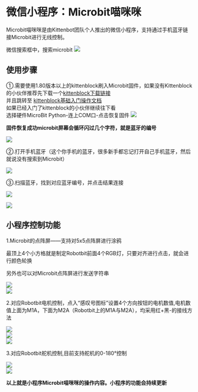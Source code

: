 # 微信小程序：Microbit喵咪咪


Microbit喵咪咪是由Kittenbot团队个人推出的微信小程序，支持通过手机蓝牙链接Microbit进行无线控制。

微信搜索框中，搜索microbit
![](./wechat/01.png) 

## 使用步骤

①.需要使用1.80版本以上的kittenblock刷入Microbit固件，如果没有Kittenblock的小伙伴推荐先下载一个[kittenblock下载链接](http://www.kittenbot.cn/#/software)  
并且跳转至 [kittenblock基础入门操作文档](http://learn.kittenbot.cn/zh_CN/latest/kittenblock/index.html)  
如果已经入门了kittenblock的小伙伴继续往下看  
选择硬件MicroBit Python-连上COM口-点击恢复固件 
![](./wechat/flash.png)  

**固件恢复成功microbit屏幕会循环闪过几个字符，就是蓝牙的编号**  

![](./wechat/firmware.gif) 

②.打开手机蓝牙（这个你手机的蓝牙，很多新手都忘记打开自己手机蓝牙，然后就说没有搜索到Microbit）  
 
![](./wechat/step1.png) 

③.扫描蓝牙，找到对应蓝牙编号，并点击结果连接  

![](./wechat/step2.png)  

![](./wechat/step3.png)

## 小程序控制功能

1.Microbit的点阵屏——支持对5x5点阵屏进行涂鸦

最顶上4个小方格就是制定Robotbit前面4个RGB灯，只要对齐进行点击，就会进行颜色轮换

另外也可以对Microbit点阵屏进行发送字符串

![](./wechat/step4.png)  
![](./wechat/microbit.png)

2.对应Robotbit电机控制，点入“感叹号图标”设置4个方向按钮的电机数值,电机数值上面为M1A，下面为M2A（Robotbit上的M1A与M2A），均采用红+黑-的接线方法

![](./wechat/step5.png)  
![](./wechat/motor1.png)  
![](./wechat/motor.png)
 
3.对应Robotbit舵机控制,目前支持舵机的0-180°控制   

![](./wechat/servo1.png)   
![](./wechat/servo.png)    

**以上就是小程序Microbit喵咪咪的操作内容。小程序的功能会持续更新**




